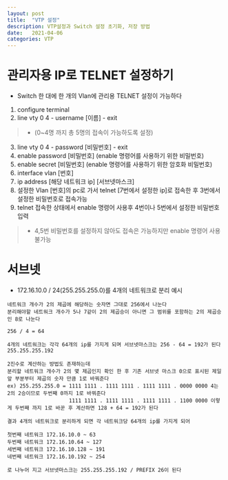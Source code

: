 ```yaml
---
layout: post
title:  "VTP 설정"
description: VTP설정과 Switch 설정 초기화, 저장 방법
date:   2021-04-06
categories: VTP
---
```

    
    
# 관리자용 IP로 TELNET 설정하기
    
+ Switch 한 대에 한 개의 Vlan에 관리용 TELNET 설정이 가능하다
    
1. configure terminal 
2. line vty 0 4 - username [이름] - exit
> + (0~4명 까지 총 5명의 접속이 가능하도록 설정)
3. line vty 0 4 - password [비밀번호] - exit
4. enable password [비밀번호] (enable 명령어를 사용하기 위한 비밀번호)
5. enable secret [비밀번호] (enable 명령어를 사용하기 위한 암호화 비밀번호)
6. interface vlan [번호]
7. ip address [해당 네트워크 ip] [서브넷마스크]
8. 설정한 Vlan [번호]의 pc로 가서 telnet [7번에서 설정한 ip]로 접속한 후 3번에서 설정한 비밀번호로 접속가능
9. telnet 접속한 상태에서 enable 명령어 사용후 4번이나 5번에서 설정한 비밀번호 입력
> + 4,5번 비밀번호를 설정하지 않아도 접속은 가능하지만 enable 명령어 사용 불가능
    
    
# 서브넷
+ 172.16.10.0 / 24(255.255.255.0)를 4개의 네트워크로 분리 예시
```
네트워크 개수가 2의 제곱에 해당하는 숫자면 그대로 256에서 나눈다
분리해야할 네트워크 개수가 5나 7같이 2의 제곱승이 아니면 그 범위를 포함하는 2의 제곱승인 8로 나눈다

256 / 4 = 64 

4개의 네트워크는 각각 64개의 ip를 가지게 되며 서브넷마스크는 256 - 64 = 192가 된다 255.255.255.192

2진수로 계산하는 방법도 존재하는데
분리할 네트워크 개수가 2의 몇 제곱인지 확인 한 후 기존 서브넷 마스크 0으로 표시된 제일 앞 부분부터 제곱의 숫자 만큼 1로 바꿔준다
ex) 255.255.255.0 = 1111 1111 . 1111 1111 . 1111 1111 . 0000 0000 4는 2의 2승이므로 두번째 0까지 1로 바꿔준다 
                    1111 1111 . 1111 1111 . 1111 1111 . 1100 0000 이렇게 두번째 까지 1로 바꾼 후 계산하면 128 + 64 = 192가 된다

결과 4개의 네트워크로 분리하게 되면 각 네트워크당 64개의 ip를 가지게 되어

첫번째 네트워크 172.16.10.0 ~ 63 
두번째 네트워크 172.16.10.64 ~ 127
세번째 네트워크 172.16.10.128 ~ 191
네번째 네트워크 172.16.10.192 ~ 254

로 나누어 지고 서브넷마스크는 255.255.255.192 / PREFIX 26이 된다
```


